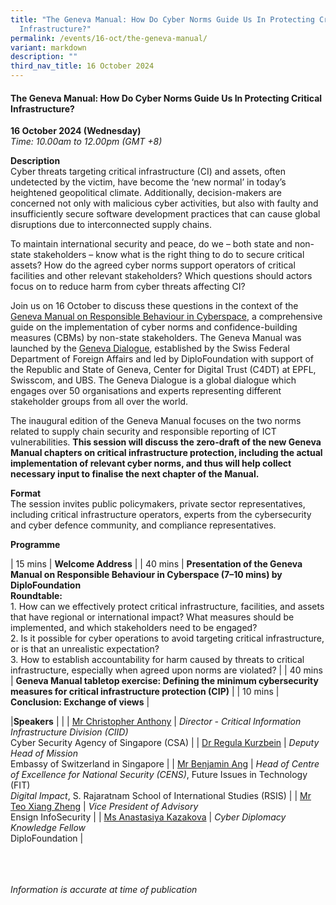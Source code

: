 ```yaml
---
title: "The Geneva Manual: How Do Cyber Norms Guide Us In Protecting Critical
  Infrastructure?"
permalink: /events/16-oct/the-geneva-manual/
variant: markdown
description: ""
third_nav_title: 16 October 2024
---
```

#### **The Geneva Manual: How Do Cyber Norms Guide Us In Protecting Critical Infrastructure?**

**16 October 2024 (Wednesday)**  
*Time: 10.00am to 12.00pm (GMT +8)*

**Description**
<br>Cyber threats targeting critical infrastructure (CI) and assets, often undetected by the victim, have become the ‘new normal’ in today’s heightened geopolitical climate. Additionally, decision-makers are concerned not only with malicious cyber activities, but also with faulty and insufficiently secure software development practices that can cause global disruptions due to interconnected supply chains.

To maintain international security and peace, do we – both state and non-state stakeholders – know what is the right thing to do to secure critical assets? How do the agreed cyber norms support operators of critical facilities and other relevant stakeholders? Which questions should actors focus on to reduce harm from cyber threats affecting CI?
 
Join us on 16 October to discuss these questions in the context of the <a href="https://genevadialogue.ch/geneva-manual/" target="blank">Geneva Manual on Responsible Behaviour in Cyberspace</a>, a comprehensive guide on the implementation of cyber norms and confidence-building measures (CBMs) by non-state stakeholders. The Geneva Manual was launched by the <a href="https://genevadialogue.ch/" target="blank">Geneva Dialogue</a>, established by the Swiss Federal Department of Foreign Affairs and led by DiploFoundation with support of the Republic and State of Geneva, Center for Digital Trust (C4DT) at EPFL, Swisscom, and UBS. The Geneva Dialogue is a global dialogue which engages over 50 organisations and experts representing different stakeholder groups from all over the world.

The inaugural edition of the Geneva Manual focuses on the two norms related to supply chain security and responsible reporting of ICT vulnerabilities. **This session will discuss the zero-draft of the new Geneva Manual chapters on critical infrastructure protection, including the actual implementation of relevant cyber norms, and thus will help collect necessary input to finalise the next chapter of the Manual.** 

**Format**
<br>The session invites public policymakers, private sector representatives, including critical infrastructure operators, experts from the cybersecurity and cyber defence community, and compliance representatives.

**Programme**

| 15 mins     | **Welcome Address** |
| 40 mins     | **Presentation of the Geneva Manual on Responsible Behaviour in Cyberspace (7–10 mins) by DiploFoundation** <br>**Roundtable:**<br>1.	How can we effectively protect critical infrastructure, facilities, and assets that have regional or international impact? What measures should be implemented, and which stakeholders need to be engaged?<br>2.	Is it possible for cyber operations to avoid targeting critical infrastructure, or is that an unrealistic expectation?<br>3.	How to establish accountability for harm caused by threats to critical infrastructure, especially when agreed upon norms are violated? |
| 40 mins     | **Geneva Manual tabletop exercise: Defining the minimum cybersecurity measures for critical infrastructure protection (CIP)** |
| 10 mins     | **Conclusion: Exchange of views** |

|**Speakers**          |                                                              |
| [Mr Christopher Anthony](/speakers/mr-christopher-anthony/)  | *Director - Critical Information Infrastructure Division (CIID)* <br>Cyber Security Agency of Singapore (CSA)      |
| [Dr Regula Kurzbein](/speakers/dr-regula-kurzbein/)  | *Deputy Head of Mission* <br>Embassy of Switzerland in Singapore      |
| [Mr Benjamin Ang](/speakers/mr-benjamin-ang/)  | *Head of Centre of Excellence for National Security (CENS)*, Future Issues in Technology (FIT) <br>*Digital Impact*, S. Rajaratnam School of International Studies (RSIS)      |
| [Mr Teo Xiang Zheng](/speakers/mr-teo-xiang-zheng/)  | *Vice President of Advisory* <br>Ensign InfoSecurity      |
| [Ms Anastasiya Kazakova](/speakers/ms-anastasiya-kazakova/)  | *Cyber Diplomacy Knowledge Fellow* <br>DiploFoundation      |

<br><br><br>
*Information is accurate at time of publication*